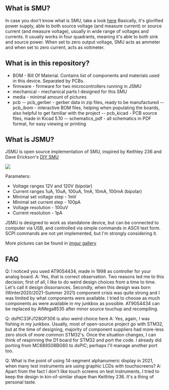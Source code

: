 ## What is SMU?
In case you don't know what is SMU, take a look [here](https://en.wikipedia.org/wiki/Source_measure_unit)
Basically, it's glorified power supply, able to both source voltage (and measure current) or source current (and measure voltage), usually in wide range of voltages and currents. It usually works in four quadrants, meaning it's able to both sink and source power. When set to zero output voltage, SMU acts as ammeter and when set to zero current, acts as voltmeter.

## What is in this repository?
- BOM - Bill Of Material. Contains list of components and materials used in this device. Separated by PCBs.
- firmware - firmware for two microcontrollers running in JSMU
- mechanical - mechanical parts I designed for this SMU
- media - minimal amount of pictures
- pcb
-- pcb_gerber - gerber data in zip files, ready to be manufactured
-- pcb_ibom - interactive BOM files, helping when populating the boards, also helpful to get familiar with the project
-- pcb_kicad - PCB source files, made in Kicad 5.10
-- schematics_pdf - all schematics in PDF format, for easy viewing or printing

## What is JSMU?
JSMU is open source implementation of SMU, inspired by Keithley 236 and Dave Erickson's [DIY SMU](http://www.djerickson.com/diy_smu/index.html)

![](https://github.com/jaromir-sukuba/J-SMU/blob/master/media/IMG_9784.JPG)

Parameters:
- Voltage ranges 12V and 120V (bipolar)
- Current ranges 1uA, 10uA, 100uA, 1mA, 10mA, 100mA (bipolar)
- Minimal set voltage step - 1mV
- Minimal set current step - 100pA
- Voltage resolution - 100uV
- Current resolution - 1pA

JSMU is designed to work as standalone device, but can be connected to computer via USB, and controlled via simple commands in ASCII text form. SCPI commands are not yet implemented, but I'm strongly considering it.

More pictures can be found in [imgur gallery](https://imgur.com/a/rR8cIFG)

## FAQ
Q: I noticed you used AT90S4434, made in 1998 as controller for your analog board.
A: Yes, that is correct observation. Two reasons led me to this decision; first of all, I like to do weird design choices from a time to time. Let's call it design dissonances. Secondly, when this design was born (Winter2020/2021-Summer 2021) component crisis was quite strong and I was limited by what components were available. I tried to choose as much components as were available in my junkbox as possible. AT90S4434 can be replaced by AtMega8535 after minor source touchup and recompiling.

Q: dsPIC33FJ128GP306 is also weird choice here
A: Yes, again, I was fishing in my junkbox. Usually, most of open-source project go with STM32, but at the time of designing, majority of component suppliers had more-less zero stock of more common STM32's. Once the situation changes, I can think of respinning the D1 board for STM32 and port the code. I already did porting from MC689S08BG60 to dsPIC; perhaps I'll manage another port too.

Q: What is the point of using 14-segment alphanumeric display in 2021, when many test instruments are using graphic LCDs with touchscreens?
A: Apart from the fact I don't like touch screens on test instruments, I tried to keep the design in kin-of-similar shape than Keithley 236. It's a thing of personal taste.
